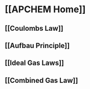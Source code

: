 # [[APCHEM Home]]

## [[Coulombs Law]]
## [[Aufbau Principle]]

## [[Ideal Gas Laws]]

## [[Combined Gas Law]]
